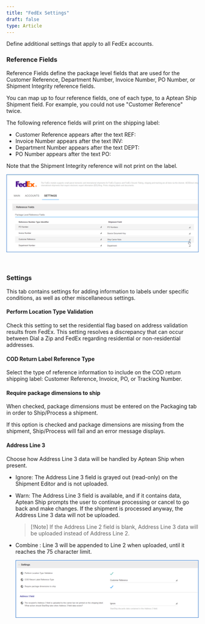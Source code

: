 ```yaml
---
title: "FedEx Settings"
draft: false
type: Article
---
```


Define additional settings that apply to all FedEx accounts.
### Reference Fields


Reference Fields define the package level fields that are used for the Customer Reference, Department Number, Invoice Number, PO Number, or Shipment Integrity reference fields.

You can map up to four reference fields, one of each type, to a Aptean Ship Shipment field. For example, you could not use "Customer Reference" twice.

The following reference fields will print on the shipping label:
* Customer Reference appears after the text REF:
* Invoice Number appears after the text INV:
* Department Number appears after the text DEPT:
* PO Number appears after the text PO:


Note that the Shipment Integrity reference will not print on the label.

![](assets/images/fdx1-1.png)

 
### Settings


This tab contains settings for adding information to labels under specific conditions, as well as other miscellaneous settings.
#### Perform Location Type Validation


Check this setting to set the residential flag based on address validation results from FedEx. This setting resolves a discrepancy that can occur between Dial a Zip and FedEx regarding residential or non-residential addresses.


#### COD Return Label Reference Type


Select the type of reference information to include on the COD return shipping label: Customer Reference, Invoice, PO, or Tracking Number.


#### Require package dimensions to ship


When checked, package dimensions must be entered on the Packaging tab in order to Ship/Process a shipment.


If this option is checked and package dimensions are missing from the shipment, Ship/Process will fail and an error message displays.


#### Address Line 3


Choose how Address Line 3 data will be handled by Aptean Ship when present.


* Ignore: The Address Line 3 field is grayed out (read-only) on the Shipment Editor and is not uploaded.
* Warn: The Address Line 3 field is available, and if it contains data, Aptean Ship prompts the user to continue processing or cancel to go back and make changes. If the shipment is processed anyway, the Address Line 3 data will not be uploaded. 
     >[!Note]  If the Address Line 2 field is blank, Address Line 3 data will be uploaded instead of Address Line 2.

* Combine : Line 3 will be appended to Line 2 when uploaded, until it reaches the 75 character limit.

    ![](assets/images/fdx2.png)


